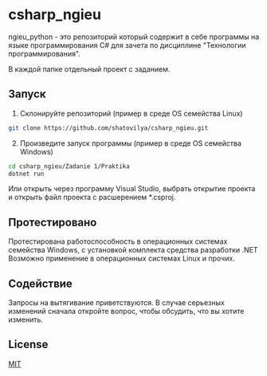 # csharp_ngieu
ngieu_python - это репозиторий который содержит в себе программы на языке программирования C# для зачета по дисциплине "Технологии программирования".

В каждой папке отдельный проект с заданием.

## Запуск

1. Склонируйте репозиторий (пример в среде OS семейства Linux)

```bash
git clone https://github.com/shatovilya/csharp_ngieu.git
```

2. Произведите запуск программы (пример в среде OS семейства Windows)

```bash
cd csharp_ngieu/Zadanie 1/Praktika
dotnet run
```
Или открыть через программу Visual Studio, выбрать открытие проекта и открыть файл проекта с расшерением *.csproj. 
## Протестировано

Протестирована работоспособность в операционных системах семейства Windows, с установкой комплекта средства разработки .NET 
Возможно применение в операционных системах Linux и прочих.

## Содействие
Запросы на вытягивание приветствуются. В случае серьезных изменений сначала откройте вопрос, чтобы обсудить, что вы хотите изменить.

## License
[MIT](https://choosealicense.com/licenses/mit/)